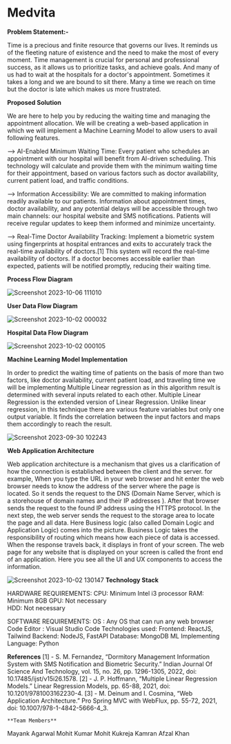 # Medvita
**Problem Statement:-**

Time is a precious and finite resource that governs our lives. It reminds us of the fleeting nature of existence and the need to make the most of every moment.
Time management is crucial for personal and professional success, as it allows us to prioritize tasks, and achieve goals. And many of us had to wait at the hospitals for a doctor's appointment. Sometimes it takes a long and we are bound to sit there. Many a time we reach on time but the doctor is late which makes us more frustrated.

**Proposed Solution**

We are here to help you by reducing the waiting time and managing the appointment allocation. We will be creating a web-based application in which we will implement a Machine Learning Model to allow users to avail following features.   

--> AI-Enabled Minimum Waiting Time: Every patient who schedules an appointment with our hospital will benefit from AI-driven scheduling. This technology will calculate and provide them with the minimum waiting time for their appointment, based on various factors such as doctor availability, current patient load, and traffic conditions.

--> Information Accessibility: We are committed to making information readily available to our patients. Information about appointment times, doctor availability, and any potential delays will be accessible through two main channels: our hospital website and SMS notifications. Patients will receive regular updates to keep them informed and minimize uncertainty.

--> Real-Time Doctor Availability Tracking: Implement a biometric system using fingerprints at hospital entrances and exits to accurately track the real-time availability of doctors.[1] This system will record the real-time availability of doctors. If a doctor becomes accessible earlier than expected, patients will be notified promptly, reducing their waiting time.

**Process Flow Diagram**

![Screenshot 2023-10-06 111010](https://github.com/Mayank-2112/DataMiner/assets/113326202/388ed71a-34e6-4904-afaf-970a9732e862)

**User Data Flow Diagram**

![Screenshot 2023-10-02 000032](https://github.com/Mayank-2112/DataMiner/assets/113326202/b476f719-154b-4c4d-9122-0c28be8615c2)

**Hospital Data Flow Diagram**

![Screenshot 2023-10-02 000105](https://github.com/Mayank-2112/DataMiner/assets/113326202/b497a96f-b161-4bd6-9ba7-a823729740ca)

**Machine Learning Model Implementation**

In order to predict the waiting time of patients on the basis of more than two factors, like doctor availability, current patient load, and traveling time we will be implementing Multiple Linear regression as in this algorithm result is determined with several inputs related to each other.
Multiple Linear Regression is the extended version of Linear Regression. Unlike linear regression, in this technique there are various feature variables but only one output variable. It finds the correlation between the input factors and maps them accordingly to reach the result.

![Screenshot 2023-09-30 102243](https://github.com/Mayank-2112/DataMiner/assets/113326202/3df19ecc-777d-4d48-8b81-630938aefb79)

**Web Application Architecture**

Web application architecture is a mechanism that gives us a clarification of how the connection is established between the client and the server. for example, When you type the URL in your web browser and hit enter the web browser needs to know the address of the server where the page is located. So it sends the request to the DNS (Domain Name Server, which is a storehouse of domain names and their IP addresses ). After that browser sends the request to the found IP address using the HTTPS protocol.
In the next step, the web server sends the request to the storage area to locate the page and all data. Here Business logic (also called Domain Logic and Application Logic) comes into the picture. Business Logic takes the responsibility of routing which means how each piece of data is accessed. When the response travels back, it displays in front of your screen. The web page for any website that is displayed on your screen is called the front end of an application. Here you see all the UI and UX components to access the information.

![Screenshot 2023-10-02 130147](https://github.com/Mayank-2112/DataMiner/assets/113326202/642abdf4-349d-4000-89cd-42f1fa8ed686)
**Technology Stack**

HARDWARE REQUIREMENTS:
  CPU: Minimum Intel i3 processor
  RAM: Minimum 8GB 
  GPU: Not necessary		
  HDD: Not necessary

SOFTWARE REQUIREMENTS:
  OS : Any OS that can run any web browser
  Code Editor : Visual Studio Code
  Technologies used:
    Frontend: ReactJS, Tailwind
    Backend: NodeJS, FastAPI
    Database: MongoDB
    ML Implementing Language: Python

**References**
    [1] - S. M. Fernandez, “Dormitory Management Information System with SMS Notification and Biometric Security.” Indian Journal Of Science And Technology, vol. 15, no. 26, pp. 1296-1305, 2022, doi:     10.17485/ijst/v15i26.1578.
    [2] - J. P. Hoffmann, “Multiple Linear Regression Models.” Linear Regression Models, pp. 65-88, 2021, doi: 10.1201/9781003162230-4.
    [3] - M. Deinum and I. Cosmina, “Web Application Architecture.” Pro Spring MVC with WebFlux, pp. 55-72, 2021, doi: 10.1007/978-1-4842-5666-4_3.



    **Team Members**
  Mayank Agarwal
  Mohit Kumar
  Mohit Kukreja
  Kamran Afzal Khan
